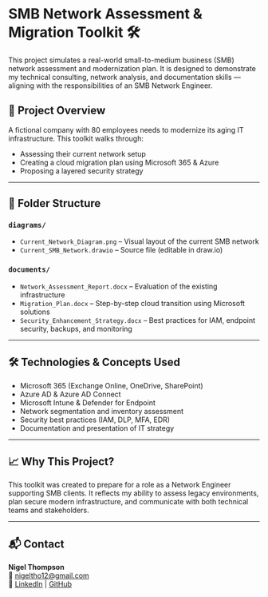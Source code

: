 # SMB Network Assessment & Migration Toolkit 🛠️

This project simulates a real-world small-to-medium business (SMB) network assessment and modernization plan. It is designed to demonstrate my technical consulting, network analysis, and documentation skills — aligning with the responsibilities of an SMB Network Engineer.

## 📌 Project Overview
A fictional company with 80 employees needs to modernize its aging IT infrastructure. This toolkit walks through:

- Assessing their current network setup
- Creating a cloud migration plan using Microsoft 365 & Azure
- Proposing a layered security strategy

---

## 📂 Folder Structure

### `diagrams/`
- `Current_Network_Diagram.png` – Visual layout of the current SMB network
- `Current_SMB_Network.drawio` – Source file (editable in draw.io)

### `documents/`
- `Network_Assessment_Report.docx` – Evaluation of the existing infrastructure
- `Migration_Plan.docx` – Step-by-step cloud transition using Microsoft solutions
- `Security_Enhancement_Strategy.docx` – Best practices for IAM, endpoint security, backups, and monitoring

---

## 🛠️ Technologies & Concepts Used
- Microsoft 365 (Exchange Online, OneDrive, SharePoint)
- Azure AD & Azure AD Connect
- Microsoft Intune & Defender for Endpoint
- Network segmentation and inventory assessment
- Security best practices (IAM, DLP, MFA, EDR)
- Documentation and presentation of IT strategy

---

## 📈 Why This Project?
This toolkit was created to prepare for a role as a Network Engineer supporting SMB clients. It reflects my ability to assess legacy environments, plan secure modern infrastructure, and communicate with both technical teams and stakeholders.

---

## 📬 Contact
**Nigel Thompson**  
📧 nigeltho12@gmail.com  
🔗 [LinkedIn](https://www.linkedin.com/in/nigel-thompson-8a7995244) | [GitHub](https://github.com/nigeltho12)


